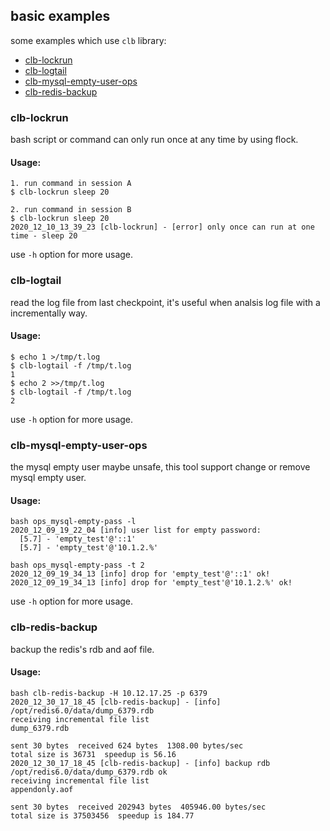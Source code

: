 ## basic examples

some examples which use `clb` library:

* [clb-lockrun](#clb-lockrun)
* [clb-logtail](#clb-logtail)
* [clb-mysql-empty-user-ops](#clb-mysql-empty-user-ops)
* [clb-redis-backup](#clb-redis-backup)

### clb-lockrun

bash script or command can only run once at any time by using flock.

#### Usage:
```
1. run command in session A
$ clb-lockrun sleep 20

2. run command in session B
$ clb-lockrun sleep 20
2020_12_10_13_39_23 [clb-lockrun] - [error] only once can run at one time - sleep 20
```

use `-h` option for more usage.

### clb-logtail

read the log file from last checkpoint, it's useful when analsis log file with a incrementally way.

#### Usage:
```
$ echo 1 >/tmp/t.log
$ clb-logtail -f /tmp/t.log 
1
$ echo 2 >>/tmp/t.log        
$ clb-logtail -f /tmp/t.log 
2
```

use `-h` option for more usage.

### clb-mysql-empty-user-ops

the mysql empty user maybe unsafe, this tool support change or remove mysql empty user.

#### Usage:
```
bash ops_mysql-empty-pass -l
2020_12_09_19_22_04 [info] user list for empty password:
  [5.7] - 'empty_test'@'::1'
  [5.7] - 'empty_test'@'10.1.2.%'

bash ops_mysql-empty-pass -t 2
2020_12_09_19_34_13 [info] drop for 'empty_test'@'::1' ok!
2020_12_09_19_34_13 [info] drop for 'empty_test'@'10.1.2.%' ok!
```

use `-h` option for more usage.

### clb-redis-backup

backup the redis's  rdb and aof file.

#### Usage:
```
bash clb-redis-backup -H 10.12.17.25 -p 6379
2020_12_30_17_18_45 [clb-redis-backup] - [info] /opt/redis6.0/data/dump_6379.rdb
receiving incremental file list
dump_6379.rdb

sent 30 bytes  received 624 bytes  1308.00 bytes/sec
total size is 36731  speedup is 56.16
2020_12_30_17_18_45 [clb-redis-backup] - [info] backup rdb /opt/redis6.0/data/dump_6379.rdb ok
receiving incremental file list
appendonly.aof

sent 30 bytes  received 202943 bytes  405946.00 bytes/sec
total size is 37503456  speedup is 184.77
```
